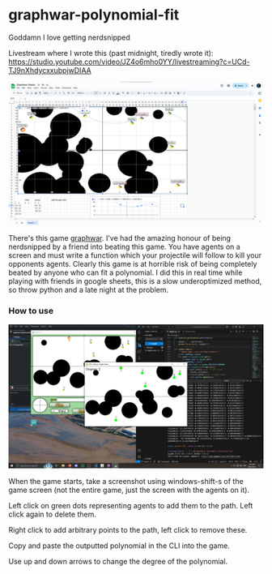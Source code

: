 # graphwar-polynomial-fit
Goddamn I love getting nerdsnipped

Livestream where I wrote this (past midnight, tiredly wrote it): https://studio.youtube.com/video/JZ4o6mho0YY/livestreaming?c=UCd-TJ9nXhdycxxubpjwDIAA

![](https://github.com/CKalitin/graphwar-polynomial-fit/blob/master/googlesheetsscreenshot.png)

There's this game [graphwar](https://store.steampowered.com/app/1899700/Graphwar/). I've had the amazing honour of being nerdsnipped by a friend into beating this game. You have agents on a screen and must write a function which your projectile will follow to kill your opponents agents. Clearly this game is at horrible risk of being completely beated by anyone who can fit a polynomial. I did this in real time while playing with friends in google sheets, this is a slow underoptimized method, so throw python and a late night at the problem.

### How to use
![](https://github.com/CKalitin/graphwar-polynomial-fit/blob/master/examplescreenshot.png)

When the game starts, take a screenshot using windows-shift-s of the game screen (not the entire game, just the screen with the agents on it).

Left click on green dots representing agents to add them to the path. Left click again to delete them.

Right click to add arbitrary points to the path, left click to remove these. 

Copy and paste the outputted polynomial in the CLI into the game.

Use up and down arrows to change the degree of the polynomial. 
